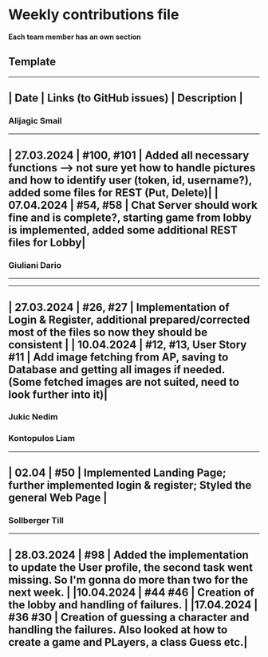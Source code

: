 # Weekly contributions file

**Each team member has an own section**

## Template

-------------------------------------------------------
|  Date  |  Links (to GitHub issues)  |  Description  |
-------------------------------------------------------

### Alijagic Smail

------------------------------------------------------------------------------------------------------------------------------------------------------------------------------------------------
|  27.03.2024  |  #100, #101  |  Added all necessary functions --> not sure yet how to handle pictures and how to identify user (token, id, username?), added some files for REST (Put, Delete)|
|  07.04.2024  |  #54, #58  |  Chat Server should work fine and is complete?, starting game from lobby is implemented, added some additional REST files for Lobby|
------------------------------------------------------------------------------------------------------------------------------------------------------------------------------------------------

### Giuliani Dario
-------------------------------------------------------
------------------------------------------------------------------------------------------------------------------------------------------------------------------------------------------------
|  27.03.2024  |  #26, #27  |  Implementation of Login & Register, additional prepared/corrected most of the files so now they should be consistent |
|  10.04.2024  |  #12, #13, User Story #11  | Add image fetching from AP, saving to Database and getting all images if needed. (Some fetched images are not suited, need to look further into it)|
------------------------------------------------------------------------------------------------------------------------------------------------------------------------------------------------

### Jukic Nedim

### Kontopulos Liam
-------------------------------------------------------------------------------------------------------------------
|  02.04  |  #50  |  Implemented Landing Page; further implemented login & register; Styled the general Web Page  |
-------------------------------------------------------------------------------------------------------------------


### Sollberger Till
--------------------------------------------
| 28.03.2024 | #98 | Added the implementation to update the User profile, the second task went missing. So I'm gonna do more than two for the next week. |
|10.04.2024 | #44 #46 | Creation of the lobby and handling of failures. |
|17.04.2024 | #36 #30 | Creation of guessing a character and handling the failures. Also looked at how to create a game and PLayers, a class Guess etc.|
---------------------------------------------

